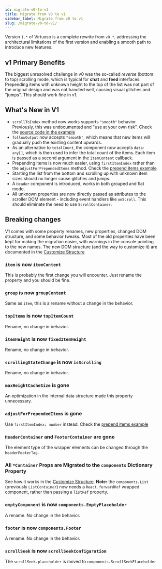 ```yaml
---
id: migrate-v0-to-v1
title: Migrate from v0 to v1
sidebar_label: Migrate from v0 to v1
slug: /migrate-v0-to-v1/
---
```


Version `1.*` of Virtuoso is a complete rewrite from `v0.*`, addressing the architectural limitations of the first version and enabling a smooth path to introduce new features. 

## v1 Primary Benefits

The biggest unresolved challenge in v0 was the so-called *reverse* (bottom to top) scrolling mode, which is typical for **chat** and **feed** interfaces. 
Prepending items with unknown height to the top of the list was not part of the original design and was not handled well, causing visual glitches and "jumps". This should work fine in v1.

## What's New in V1

- `scrollToIndex` method now works supports `"smooth"` behavior. Previously, this was undocumented and "use at your own risk". Check the [source code in the example](./scroll-to-index)
- `followOutput` now accepts `"smooth"`, which means that new items will gradually push the existing content upwards. 
- As an alternative to `totalCount`, the component now accepts `data: any[]`, which is then used to infer the total count of the items. Each item is passed as a second argument in the `itemContent` callback.
- Prepending items is now much easier, using `firstItemIndex` rather than the `adjustForPrependedItems` method. Check the [prepend items example](./prepend-items.md)
- Starting the list from the bottom and scrolling up with unknown item sizes should no longer cause glitches and jumps.
- A `Header` component is introduced, works in both grouped and flat mode.
- All unknown properties are now directly passed as attributes to the scroller DOM element - including event handlers like `onScroll`. This should eliminate the need to use `ScrollContainer`.

## Breaking changes

V1 comes with some property renames, new properties, changed DOM structure, and some behavior tweaks. 
Most of the old properties have been kept for making the migration easier, with warnings in the console pointing to the new names. 
The new DOM structure (and the way to customize it) are documented in the [Customize Structure](./customize-structure.md)

### `item` is now `itemContent`

This is probably the first change you will encounter. Just rename the property and you should be fine.

### `group` is now `groupContent`

Same as `item`, this is a rename without a change in the behavior.

### `topItems` is now `topItemCount`

Rename, no change in behavior.

### `itemHeight` is now `fixedItemHeight`

Rename, no change in behavior.

### `scrollingStateChange` is now `isScrolling`

Rename, no change in behavior.

### `maxHeightCacheSize` is gone

An optimization in the internal data structure made this property unnecessary.

### `adjustForPrependedItems` is gone

Use `firstItemIndex: number` instead. Check the [prepend items example](./prepend-items.md)

### `HeaderContainer` and `FooterContainer` are gone

The element type of the wrapper elements can be changed through the `headerFooterTag`.

### All `*Container` Props are Migrated to the `components` Dictionary Property

See how it works in the [Customize Structure](./customize-structure.md). 
**Note:** the `components.List` (previously `ListContainer`) now needs a `React.forwardRef` wrapped component, rather than passing a `listRef` property.

### `emptyComponent` is now `components.EmptyPlaceholder`

A rename. No change in the behavior.

### `footer` is now `components.Footer`

A rename. No change in the behavior.

### `scrollSeek` is now `scrollSeekConfiguration`

The `scrollSeek.placeholder` is moved to `components.ScrollSeekPlaceholder`
